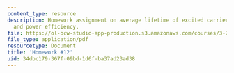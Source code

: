 ```yaml
---
content_type: resource
description: Homework assignment on average lifetime of excited carriers, laser oscillation,
  and power efficiency.
file: https://ol-ocw-studio-app-production.s3.amazonaws.com/courses/3-23-electrical-optical-and-magnetic-properties-of-materials-fall-2007/34dbc179367f09bd1d6fba37ad23ad38_ps12.pdf
file_type: application/pdf
resourcetype: Document
title: 'Homework #12'
uid: 34dbc179-367f-09bd-1d6f-ba37ad23ad38
---
```

